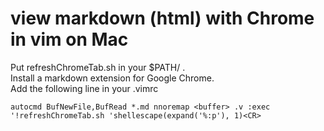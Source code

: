 # view markdown (html) with Chrome in vim on Mac
Put refreshChromeTab.sh in your $PATH/ .  
Install a markdown extension for Google Chrome.  
Add the following line in your .vimrc
```
autocmd BufNewFile,BufRead *.md nnoremap <buffer> .v :exec '!refreshChromeTab.sh 'shellescape(expand('%:p'), 1)<CR>
```

